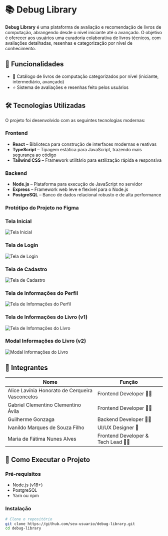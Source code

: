 # 📚 Debug Library

**Debug Library** é uma plataforma de avaliação e recomendação de livros de computação, abrangendo desde o nível iniciante até o avançado. O objetivo é oferecer aos usuários uma curadoria colaborativa de livros técnicos, com avaliações detalhadas, resenhas e categorização por nível de conhecimento.

## 🚀 Funcionalidades

- 📖 Catálogo de livros de computação categorizados por nível (iniciante, intermediário, avançado)
- ⭐ Sistema de avaliações e resenhas feito pelos usuários

## 🛠️ Tecnologias Utilizadas

O projeto foi desenvolvido com as seguintes tecnologias modernas:

### Frontend

- **React** – Biblioteca para construção de interfaces modernas e reativas  
- **TypeScript** – Tipagem estática para JavaScript, trazendo mais segurança ao código  
- **Tailwind CSS** – Framework utilitário para estilização rápida e responsiva  

### Backend

- **Node.js** – Plataforma para execução de JavaScript no servidor  
- **Express** – Framework web leve e flexível para o Node.js  
- **PostgreSQL** – Banco de dados relacional robusto e de alta performance

### Protótipo do Projeto no Figma

### Tela Inicial

![Tela Inicial](src/assets/homepage.png)

### Tela de Login

![Tela de Login](src/assets/tela-login.png)

### Tela de Cadastro

![Tela de Cadastro](src/assets/tela-cadastro.png)

### Tela de Informações do Perfil

![Tela de Informações do Perfil](src/assets/tela-informacoes-perfil.png)


### Tela de Informações do Livro (v1)

![Tela de Informações do Livro](src/assets/tela-informacoes-livro-v1.png)

### Modal Informações do Livro (v2)

![Modal Informações do Livro](src/assets/modal-informacoes-livro-v2.png)

## 👥 Integrantes

| Nome                   | Função              |
|------------------------|---------------------|
| Alice Lavínia Honorato de Cerqueira Vasconcelos | Frontend Developer 👩‍💻  |
| Gabriel Clementino Clementino Ávila | Frontend Developer 👨‍💻   |
| Guilherme Gonzaga | Backend Developer 👨‍💻        |
| Ivanildo Marques de Souza Filho | UI/UX Designer 🎨      |
| Maria de Fátima Nunes Alves | Frontend Developer & Tech Lead 👩‍💻  |

## 📌 Como Executar o Projeto

### Pré-requisitos

- Node.js (v18+)
- PostgreSQL
- Yarn ou npm

### Instalação

```bash
# Clone o repositório
git clone https://github.com/seu-usuario/debug-library.git
cd debug-library
